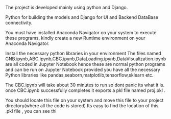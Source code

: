 The project is developed mainly using python and Django.

Python for building the models and Django for UI and Backend DataBase connectivity.

You must have installed Anaconda Navigator on your system to execute these programs, kindly create a new Runtime environment on your Anaconda Navigator.

Install the necessary python libraries in your environment The files named GNB.ipynb,ABC.ipynb,CBC.ipynb,DataLoading.ipynb,DataVisualization.ipynb are all coded in Jupyter Notebook hence these are normal python programs and can be run on Jupyter Notebook provided you have all the necessary Python libraries like pandas,seaborn,matplotlib,tensorflow,sklearn etc.

The CBC.ipynb will take about 30 minutes to run so dont panic its what it is. once CBC.ipynb successfully completes it exports a pkl file named proj.pkl .

You should locate this file on your system and move this file to your project directory(where all the code is stored) Its easy to find the location of this .pkl file , you can see thi

